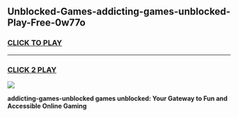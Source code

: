 
## Unblocked-Games-addicting-games-unblocked-Play-Free-0w77o
<h3>
<a href="https://premium76.site?title=addicting-games-unblocked&ref=09A">CLICK TO PLAY</a></h3>
<hr>

<h3>
<a href="https://premium76.site?title=addicting-games-unblocked&ref=09A">CLICK 2 PLAY</a>
  
</h3>

<a href="https://premium76.site?title=addicting-games-unblocked&ref=09A"><img src="https://clearcache.store/games.png"></a>


**addicting-games-unblocked games unblocked: Your Gateway to Fun and Accessible Online Gaming**
